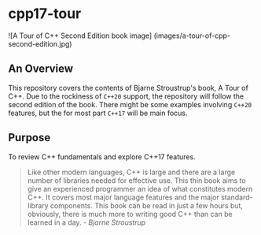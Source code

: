 # cpp17-tour

![A Tour of C++ Second Edition book image]
(images/a-tour-of-cpp-second-edition.jpg)

## An Overview
This repository covers the contents of Bjarne Stroustrup's
book, A Tour of C++. Due to the rockiness
of `C++20` support, the repository will follow the second
edition of the book. There might be some examples
involving `C++20` features, but the for most part `C++17`
will be main focus.

## Purpose
To review C++ fundamentals and explore C++17 features.
> Like other modern languages, C++ is large and there 
are a large number of libraries needed for effective use.
This thin book aims to give an experienced programmer an
idea of what constitutes modern C++. It covers most major
language features and the major standard-library
components. This book can be read in just a few hours 
but, obviously, there is much more to writing good C++
than can be learned in a day. *- Bjarne Stroustrup*
